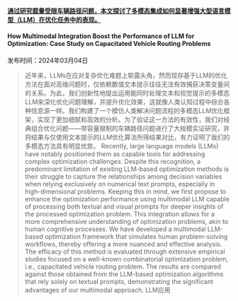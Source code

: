 #### [通过研究载量受限车辆路径问题，本文探讨了多模态集成如何显著增强大型语言模型（LLM）在优化任务中的表现。](https://arxiv.org/abs/2403.01757)
#### How Multimodal Integration Boost the Performance of LLM for Optimization: Case Study on Capacitated Vehicle Routing Problems
发布时间：2024年03月04日
> 近年来，LLMs在应对复杂优化难题上崭露头角，然而现存基于LLM的优化方法在面对高维问题时，仅依赖数值文本提示往往无法有效捕获决策变量间的关系。为此，我们创新性地提出运用能同时处理文本和视觉提示的多模态LLM来深化优化问题理解，并提升优化效果，这就像人类认知过程中综合各种信息源一样。我们构建了一个模仿人类解决问题流程的多模态LLM优化框架，实现了更加细腻和高效的分析。为了验证这一方法的有效性，我们对经典组合优化问题——带容量限制的车辆路径问题进行了大规模实证研究，并将结果与仅使用文本提示的LLM优化算法所得结果对比，有力证明了我们的多模态方法具有明显优势。
> Recently, large language models (LLMs) have notably positioned them as capable tools for addressing complex optimization challenges. Despite this recognition, a predominant limitation of existing LLM-based optimization methods is their struggle to capture the relationships among decision variables when relying exclusively on numerical text prompts, especially in high-dimensional problems. Keeping this in mind, we first propose to enhance the optimization performance using multimodal LLM capable of processing both textual and visual prompts for deeper insights of the processed optimization problem. This integration allows for a more comprehensive understanding of optimization problems, akin to human cognitive processes. We have developed a multimodal LLM-based optimization framework that simulates human problem-solving workflows, thereby offering a more nuanced and effective analysis. The efficacy of this method is evaluated through extensive empirical studies focused on a well-known combinatorial optimization problem, i.e., capacitated vehicle routing problem. The results are compared against those obtained from the LLM-based optimization algorithms that rely solely on textual prompts, demonstrating the significant advantages of our multimodal approach.
LLM应用